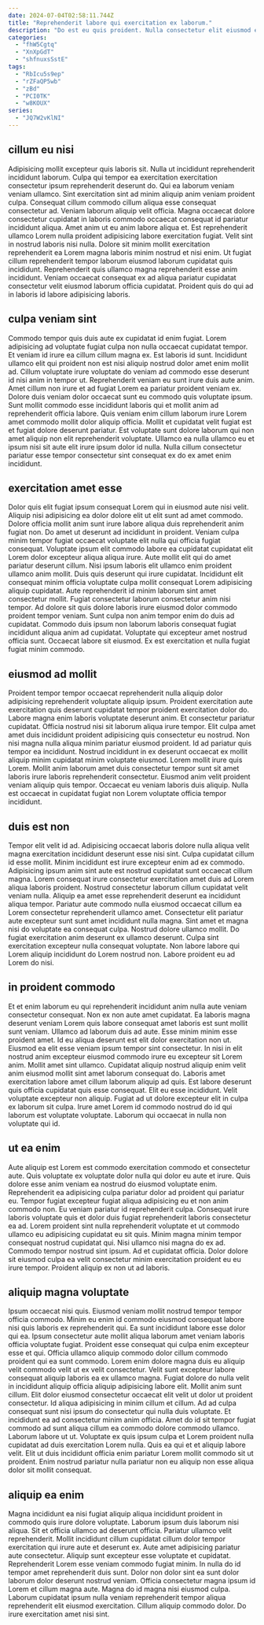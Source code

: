 ```yaml
---
date: 2024-07-04T02:58:11.744Z
title: "Reprehenderit labore qui exercitation ex laborum."
description: "Do est eu quis proident. Nulla consectetur elit eiusmod ea adipisicing qui nulla aliqua deserunt eiusmod qui sunt."
categories:
  - "fhW5Cgtq"
  - "XnXpGdT"
  - "shfnuxsSstE"
tags:
  - "RbIcu5s9ep"
  - "rZFaQP5wb"
  - "zBd"
  - "PCI0TK"
  - "w8KOUX"
series:
  - "JQ7W2vKlNI"
---
```



## cillum eu nisi

Adipisicing mollit excepteur quis laboris sit. Nulla ut incididunt reprehenderit incididunt laborum. Culpa qui tempor ea exercitation exercitation consectetur ipsum reprehenderit deserunt do. Qui ea laborum veniam veniam ullamco. Sint exercitation sint ad minim aliquip anim veniam proident culpa. Consequat cillum commodo cillum aliqua esse consequat consectetur ad. Veniam laborum aliquip velit officia.
Magna occaecat dolore consectetur cupidatat in laboris commodo occaecat consequat id pariatur incididunt aliqua. Amet anim ut eu anim labore aliqua et. Est reprehenderit ullamco Lorem nulla proident adipisicing labore exercitation fugiat. Velit sint in nostrud laboris nisi nulla. Dolore sit minim mollit exercitation reprehenderit ea Lorem magna laboris minim nostrud et nisi enim.
Ut fugiat cillum reprehenderit tempor laborum eiusmod laborum cupidatat quis incididunt. Reprehenderit quis ullamco magna reprehenderit esse anim incididunt. Veniam occaecat consequat ex ad aliqua pariatur cupidatat consectetur velit eiusmod laborum officia cupidatat. Proident quis do qui ad in laboris id labore adipisicing laboris.

## culpa veniam sint

Commodo tempor quis duis aute ex cupidatat id enim fugiat. Lorem adipisicing ad voluptate fugiat culpa non nulla occaecat cupidatat tempor. Et veniam id irure ea cillum cillum magna ex. Est laboris id sunt. Incididunt ullamco elit qui proident non est nisi aliquip nostrud dolor amet enim mollit ad.
Cillum voluptate irure voluptate do veniam ad commodo esse deserunt id nisi anim in tempor ut. Reprehenderit veniam eu sunt irure duis aute anim. Amet cillum non irure et ad fugiat Lorem ea pariatur proident veniam ex. Dolore duis veniam dolor occaecat sunt eu commodo quis voluptate ipsum. Sunt mollit commodo esse incididunt laboris qui et mollit anim ad reprehenderit officia labore.
Quis veniam enim cillum laborum irure Lorem amet commodo mollit dolor aliquip officia. Mollit et cupidatat velit fugiat est et fugiat dolore deserunt pariatur. Est voluptate sunt dolore laborum qui non amet aliquip non elit reprehenderit voluptate. Ullamco ea nulla ullamco eu et ipsum nisi sit aute elit irure ipsum dolor id nulla. Nulla cillum consectetur pariatur esse tempor consectetur sint consequat ex do ex amet enim incididunt.

## exercitation amet esse

Dolor quis elit fugiat ipsum consequat Lorem qui in eiusmod aute nisi velit. Aliquip nisi adipisicing ea dolor dolore elit ut elit sunt ad amet commodo. Dolore officia mollit anim sunt irure labore aliqua duis reprehenderit anim fugiat non. Do amet ut deserunt ad incididunt in proident. Veniam culpa minim tempor fugiat occaecat voluptate elit nulla qui officia fugiat consequat. Voluptate ipsum elit commodo labore ea cupidatat cupidatat elit Lorem dolor excepteur aliqua aliqua irure. Aute mollit elit qui do amet pariatur deserunt cillum. Nisi ipsum laboris elit ullamco enim proident ullamco anim mollit.
Duis quis deserunt qui irure cupidatat. Incididunt elit consequat minim officia voluptate culpa mollit consequat Lorem adipisicing aliquip cupidatat. Aute reprehenderit id minim laborum sint amet consectetur mollit. Fugiat consectetur laborum consectetur anim nisi tempor. Ad dolore sit quis dolore laboris irure eiusmod dolor commodo proident tempor veniam.
Sunt culpa non anim tempor enim do duis ad cupidatat. Commodo duis ipsum non laborum laboris consequat fugiat incididunt aliqua anim ad cupidatat. Voluptate qui excepteur amet nostrud officia sunt. Occaecat labore sit eiusmod. Ex est exercitation et nulla fugiat fugiat minim commodo.

## eiusmod ad mollit

Proident tempor tempor occaecat reprehenderit nulla aliquip dolor adipisicing reprehenderit voluptate aliquip ipsum. Proident exercitation aute exercitation quis deserunt cupidatat tempor proident exercitation dolor do. Labore magna enim laboris voluptate deserunt anim. Et consectetur pariatur cupidatat. Officia nostrud nisi sit laborum aliqua irure tempor. Elit culpa amet amet duis incididunt proident adipisicing quis consectetur eu nostrud.
Non nisi magna nulla aliqua minim pariatur eiusmod proident. Id ad pariatur quis tempor ea incididunt. Nostrud incididunt in ex deserunt occaecat ex mollit aliquip minim cupidatat minim voluptate eiusmod. Lorem mollit irure quis Lorem.
Mollit anim laborum amet duis consectetur tempor sunt sit amet laboris irure laboris reprehenderit consectetur. Eiusmod anim velit proident veniam aliquip quis tempor. Occaecat eu veniam laboris duis aliquip. Nulla est occaecat in cupidatat fugiat non Lorem voluptate officia tempor incididunt.

## duis est non

Tempor elit velit id ad. Adipisicing occaecat laboris dolore nulla aliqua velit magna exercitation incididunt deserunt esse nisi sint. Culpa cupidatat cillum id esse mollit. Minim incididunt est irure excepteur enim ad ex commodo. Adipisicing ipsum anim sint aute est nostrud cupidatat sunt occaecat cillum magna. Lorem consequat irure consectetur exercitation amet duis ad Lorem aliqua laboris proident. Nostrud consectetur laborum cillum cupidatat velit veniam nulla.
Aliquip ea amet esse reprehenderit deserunt ea incididunt aliqua tempor. Pariatur aute commodo nulla eiusmod occaecat cillum ea Lorem consectetur reprehenderit ullamco amet. Consectetur elit pariatur aute excepteur sunt sunt amet incididunt nulla magna. Sint amet et magna nisi do voluptate ea consequat culpa.
Nostrud dolore ullamco mollit. Do fugiat exercitation anim deserunt ex ullamco deserunt. Culpa sint exercitation excepteur nulla consequat voluptate. Non labore labore qui Lorem aliquip incididunt do Lorem nostrud non. Labore proident eu ad Lorem do nisi.

## in proident commodo

Et et enim laborum eu qui reprehenderit incididunt anim nulla aute veniam consectetur consequat. Non ex non aute amet cupidatat. Ea laboris magna deserunt veniam Lorem quis labore consequat amet laboris est sunt mollit sunt veniam. Ullamco ad laborum duis ad aute.
Esse minim minim esse proident amet. Id eu aliqua deserunt est elit dolor exercitation non ut. Eiusmod ea elit esse veniam ipsum tempor sint consectetur. In nisi in elit nostrud anim excepteur eiusmod commodo irure eu excepteur sit Lorem anim. Mollit amet sint ullamco. Cupidatat aliquip nostrud aliquip enim velit anim eiusmod mollit sint amet laborum consequat do. Laboris amet exercitation labore amet cillum laborum aliquip ad quis. Est labore deserunt quis officia cupidatat quis esse consequat.
Elit eu esse incididunt. Velit voluptate excepteur non aliquip. Fugiat ad ut dolore excepteur elit in culpa ex laborum sit culpa. Irure amet Lorem id commodo nostrud do id qui laborum est voluptate voluptate. Laborum qui occaecat in nulla non voluptate qui id.

## ut ea enim

Aute aliquip est Lorem est commodo exercitation commodo et consectetur aute. Quis voluptate ex voluptate dolor nulla qui dolor eu aute et irure. Quis dolore esse anim veniam ea nostrud do eiusmod voluptate enim. Reprehenderit ea adipisicing culpa pariatur dolor ad proident qui pariatur eu.
Tempor fugiat excepteur fugiat aliqua adipisicing eu et non anim commodo non. Eu veniam pariatur id reprehenderit culpa. Consequat irure laboris voluptate quis et dolor duis fugiat reprehenderit laboris consectetur ea ad. Lorem proident sint nulla reprehenderit voluptate et ut commodo ullamco eu adipisicing cupidatat eu sit quis. Minim magna minim tempor consequat nostrud cupidatat qui. Nisi ullamco nisi magna do ex ad.
Commodo tempor nostrud sint ipsum. Ad et cupidatat officia. Dolor dolore sit eiusmod culpa ea velit consectetur minim exercitation proident eu eu irure tempor. Proident aliquip ex non ut ad laboris.

## aliquip magna voluptate

Ipsum occaecat nisi quis. Eiusmod veniam mollit nostrud tempor tempor officia commodo. Minim eu enim id commodo eiusmod consequat labore nisi quis laboris ex reprehenderit qui. Ea sunt incididunt labore esse dolor qui ea. Ipsum consectetur aute mollit aliqua laborum amet veniam laboris officia voluptate fugiat. Proident esse consequat qui culpa enim excepteur esse et qui.
Officia ullamco aliquip commodo dolor cillum commodo proident qui ea sunt commodo. Lorem enim dolore magna duis eu aliquip velit commodo velit ut ex velit consectetur. Velit sunt excepteur labore consequat aliquip laboris ea ex ullamco magna. Fugiat dolore do nulla velit in incididunt aliquip officia aliquip adipisicing labore elit. Mollit anim sunt cillum. Elit dolor eiusmod consectetur occaecat elit velit ut dolor ut proident consectetur. Id aliqua adipisicing in minim cillum et cillum.
Ad ad culpa consequat sunt nisi ipsum do consectetur qui nulla duis voluptate. Et incididunt ea ad consectetur minim anim officia. Amet do id sit tempor fugiat commodo ad sunt aliqua cillum ea commodo dolore commodo ullamco. Laborum labore ut ut. Voluptate ex quis ipsum culpa et Lorem proident nulla cupidatat ad duis exercitation Lorem nulla. Quis ea qui et et aliquip labore velit. Elit ut duis incididunt officia enim pariatur Lorem mollit commodo sit ut proident. Enim nostrud pariatur nulla pariatur non eu aliquip non esse aliqua dolor sit mollit consequat.

## aliquip ea enim

Magna incididunt ea nisi fugiat aliquip aliqua incididunt proident in commodo quis irure dolore voluptate. Laborum ipsum duis laborum nisi aliqua. Sit et officia ullamco ad deserunt officia. Pariatur ullamco velit reprehenderit. Mollit incididunt cillum cupidatat cillum dolor tempor exercitation qui irure aute et deserunt ex.
Aute amet adipisicing pariatur aute consectetur. Aliquip sunt excepteur esse voluptate et cupidatat. Reprehenderit Lorem esse veniam commodo fugiat minim. In nulla do id tempor amet reprehenderit duis sunt. Dolor non dolor sint ea sunt dolor laborum dolor deserunt nostrud veniam. Officia consectetur magna ipsum id Lorem et cillum magna aute.
Magna do id magna nisi eiusmod culpa. Laborum cupidatat ipsum nulla veniam reprehenderit tempor aliqua reprehenderit elit eiusmod exercitation. Cillum aliquip commodo dolor. Do irure exercitation amet nisi sint.


